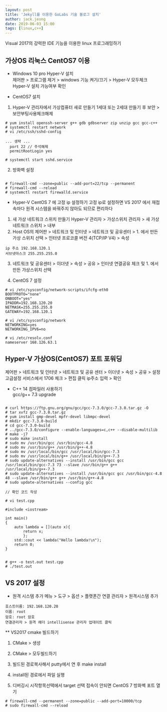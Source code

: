 ```yaml
---
layout: post
title: 'Jekyll를 이용한 GoLabs 기술 블로그 설치'
author: jack.jeong
date: 2019-06-03 15:00
tags: [linux,c++]
---
```


Visual 2017의 강력한 IDE 기능을 이용한 linux 프로그래밍하기

가상OS 리눅스 CentOS7 이용
-----------
- Windows 10 pro Hyper-V 설치<br>
제어판 > 프로그램 제거 > windows 기능 켜기/끄기 > Hyper-V 모두체크
Hyper-V 설치 가능여부 확인

- CentOS7 설치<br>
1. Hyper-V 관리자에서 가상컴퓨터 새로 만들기 
1세대 또는 2세대 만들기 후 보안 > 보안부팅사용체크해제
```
# yum install openssh-server g++ gdb gdbserver zip unzip gcc gcc-c++
# systemctl restart network
# vi /etc/ssh/sshd-config

... 생략 ...
  port 22 // 주석해제
  permitRootLogin yes

# systemctl start sshd.service

``` 

2. 방화벽 설정
```

# firewall-cmd --zone=public --add-port=22/tcp --permanent
# firewall-cmd --reload
# systemctl restart firewalld.service

``` 

- Hyper-V CentOS 7 에 고정 ip 설정하기
고정 ip로 설정하면 VS 2017 에서 재접속마다 원격 시스템을 바꿔주지 않아도 되므로 편리하다
1. 새 가상 네트워크 스위치 만들기
Hyper-V 관리자 > 가상스위치 관리자 > 새 가상 네트워크 스위치 > 내부
2. Host OS의 제어판 > 네트워크 및 인터넷 > 네트워크 및 공유센터 > 1. 에서 만든 가상 스위치 선택 >
인터넷 프로코콜 버전 4(TCP/IP V4) > 속성
```
ip 주소 192.168.120.1
서브넷마스크 255.255.255.0
```
3. 네트워크 및 공유센터 > 이더넷 > 속성 > 공유 > 인터넷 연결공유 체크 및 1. 에서 만든 가상스위치 선택

4. CentOS 7 설정
``` 
# vi /etc/sysconfig/network-scripts/ifcfg-eth0
BOOTPROTO="none"
ONBOOT="yes"
IPADDR=192.168.120.20
NETMASK=255.255.255.0
GATEWAY=192.168.120.1

# vi /etc/sysconfig/network
NETWORKING=yes
NETWORKING_IPV6=no

# vi /etc/resolv.conf
nameserver 168.126.63.1

``` 

## Hyper-V 가상OS(CentOS7) 포트 포워딩
제어판 > 네트워크 및 인터넷 > 네트워크 및 공유 센터 > 이더넷 > 속성 > 공유 > 설정
고급설정 서비스에서 1706 체크 >  편집 클릭 
ip주소 입력 > 확인

- C++ 14 컴파일러 사용하기<br>
gcc/g++ 7.3 upgrade

```

# curl https://ftp.gnu.org/gnu/gcc/gcc-7.3.0/gcc-7.3.0.tar.gz -O
# tar xvfz gcc-7.3.0.tar.gz
# yum install gmp-devel mpfr-devel libmpc-devel
# mkdir gcc-7.3.0-build
# cd gcc-7.3.0-build
# ../gcc-7.3.0/configure --enable-languages=c,c++ --disable-multilib
# make -j7
# sudo make install
# sudo mv /usr/bin/gcc /usr/bin/gcc-4.8
# sudo mv /usr/bin/g++ /usr/bin/g++-4.8
# sudo mv /usr/local/bin/gcc /usr/local/bin/gcc-7.3 
# sudo mv /usr/local/bin/g++ /usr/local/bin/g++-7.3 
# sudo update-alternatives --install /usr/bin/gcc gcc /usr/local/bin/gcc-7.3 73 --slave /usr/bin/g++ g++ /usr/local/bin/g++-7.3 
# sudo update-alternatives --install /usr/bin/gcc gcc /usr/bin/gcc-4.8 48 --slave /usr/bin/g++ g++ /usr/bin/g++-4.8
# sudo update-alternatives --config gcc

// 확인 코드 작성

# vi test.cpp

#include <iostream>

int main()
{
    auto lambda = [](auto x){
        return x;
        };
    std::cout << lambda("Hello lambda!\n");
    return 0;
}


# g++ -o test.out test.cpp
# ./test.out

```

VS 2017 설정
-----------

- 원격 시스템 추가
메뉴 > 도구 > 옵션 > 플랫폰간 연결 관리자 > 원격시스템 추가
```
호스트이름: 192.168.120.20
이름: root
암호: root 암호
연결관리자 > 원격 헤더 intellisense 관리자 업데이트 클릭

```

** VS2017 cmake 빌드하기
1. CMake > 생성
2. CMake > 모두빌드하기
3. 빌드된 경로복사해서 putty에서 연 후 make install
4. install된 경로에서 파일 실행

5. 디버깅시 시작항목선택에서 target 선택
   접속이 안되면 CentOS 7 방화벽 포트 열기
```  
# firewall-cmd --permanent --zone=public --add-port=10000/tcp
# sudo firewall-cmd --reload
```
   
